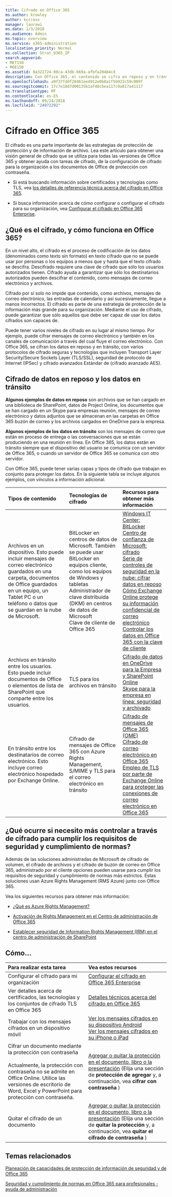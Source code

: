 ```yaml
---
title: Cifrado en Office 365
ms.author: krowley
author: kccross
manager: laurawi
ms.date: 1/3/2018
ms.audience: Admin
ms.topic: overview
ms.service: o365-administration
localization_priority: Normal
ms.collection: Strat_O365_IP
search.appverid:
- MET150
- MOE150
ms.assetid: 0a322724-08ca-43db-b69a-afbfa20484cd
description: Con Office 365, el contenido se cifra en reposo y en tránsito, con el cifrado más seguro, protocolos y las tecnologías disponibles. Obtenga una visión general de cifrado en Office 365.
ms.openlocfilehash: a9f37fddf28461ee4912e0b8a1f5b922c59c009f
ms.sourcegitcommit: 17c7e18d7d00135b1af40cbea117c9a817a41117
ms.translationtype: MT
ms.contentlocale: es-ES
ms.lasthandoff: 09/24/2018
ms.locfileid: "24972292"
---
```

# <a name="encryption-in-office-365"></a>Cifrado en Office 365

El cifrado es una parte importante de las estrategias de protección de protección y de información de archivo. Lea este artículo para obtener una visión general de cifrado que se utiliza para todas las versiones de Office 365 y obtener ayuda con tareas de cifrado, de la configuración de cifrado para la organización a los documentos de Office de protección con contraseña.
  
- Si está buscando información sobre certificados y tecnologías como TLS, vea [los detalles de referencia técnica acerca del cifrado en Office 365](technical-reference-details-about-encryption.md).
    
- Si busca información acerca de cómo configurar o configurar el cifrado para su organización, vea [Configurar el cifrado en Office 365 Enterprise](set-up-encryption.md).
    
## <a name="what-is-encryption-and-how-does-it-work-in-office-365"></a>¿Qué es el cifrado, y cómo funciona en Office 365?

En un nivel alto, el cifrado es el proceso de codificación de los datos (denominados como texto sin formato) en texto cifrado que no se puede usar por personas o los equipos a menos que y hasta que el texto cifrado se descifra. Descifrado requiere una clave de cifrado que sólo los usuarios autorizados tienen. Cifrado ayuda a garantizar que sólo los destinatarios autorizados pueden descifrar el contenido, como mensajes de correo electrónico y archivos.
  
Cifrado por sí solo no impide que contenido, como archivos, mensajes de correo electrónico, las entradas de calendario y así sucesivamente, llegue a manos incorrectos. El cifrado es parte de una estrategia de protección de la información más grande para su organización. Mediante el uso de cifrado, puede garantizar que sólo aquellos que debe ser capaz de usar los datos cifrados son capaces de.
  
Puede tener varios niveles de cifrado en su lugar al mismo tiempo. Por ejemplo, puede cifrar mensajes de correo electrónico y también en los canales de comunicación a través del cual fluye el correo electrónico. Con Office 365, se cifran los datos en reposo y en tránsito, con varios protocolos de cifrado seguras y tecnologías que incluyen Transport Layer Security/Secure Sockets Layer (TLS/SSL), seguridad de protocolo de Internet (IPSec) y cifrado avanzados Estándar de (cifrado avanzado AES).
  
## <a name="encryption-for-data-at-rest-and-data-in-transit"></a>Cifrado de datos en reposo y los datos en tránsito

 **Algunos ejemplos de datos en reposo** son archivos que se han cargado en una biblioteca de SharePoint, datos de Project Online, los documentos que se han cargado en un Skype para empresas reunión, mensajes de correo electrónico y datos adjuntos que se almacenan en las carpetas en Office 365 buzón de correo y los archivos cargados en OneDrive para la empresa. 
  
 **Algunos ejemplos de los datos en tránsito** son los mensajes de correo que están en proceso de entrega o las conversaciones que se están produciendo en una reunión en línea. En Office 365, los datos están en tránsito siempre que el dispositivo del usuario se comunica con un servidor de Office 365, o cuando un servidor de Office 365 se comunica con otro servidor. 
  
Con Office 365, puede tener varias capas y tipos de cifrado que trabajan en conjunto para proteger los datos. En la siguiente tabla se incluye algunos ejemplos, con vínculos a información adicional.
  
|**Tipos de contenido**|**Tecnologías de cifrado**|**Recursos para obtener más información**|
|:-----|:-----|:-----|
|Archivos en un dispositivo. Esto puede incluir mensajes de correo electrónico guardados en una carpeta, documentos de Office guardados en un equipo, un Tablet PC o un teléfono o datos que se guardan en la nube de Microsoft.  <br/> |BitLocker en centros de datos de Microsoft. También se puede usar BitLocker en equipos cliente, como los equipos de Windows y tabletas  <br/> Administrador de clave distribuida (DKM) en centros de datos de Microsoft  <br/> Clave de cliente de Office 365  <br/> |[Windows IT Center: BitLocker](https://docs.microsoft.com/windows/device-security/bitlocker/bitlocker-overview) <br/> [Centro de confianza de Microsoft: cifrado](https://www.microsoft.com/en-us/TrustCenter/Security/Encryption) <br/> [Serie de controles de seguridad en la nube: cifrar datos en reposo](https://blogs.microsoft.com/microsoftsecure/2015/09/10/cloud-security-controls-series-encrypting-data-at-rest) <br/> [Cómo Exchange Online protege su información confidencial de correo electrónico](exchange-online-secures-email-secrets.md) <br/> [Controlar los datos en Office 365 con la clave de cliente](controlling-your-data-using-customer-key.md) <br/> |
|Archivos en tránsito entre los usuarios. Esto puede incluir documentos de Office o elementos de lista de SharePoint que comparte entre los usuarios.  <br/> |TLS para los archivos en tránsito  <br/> |[Cifrado de datos en OneDrive para la Empresa y SharePoint Online](data-encryption-in-odb-and-spo.md) <br/> [Skype para la empresa en línea: seguridad y archivado](https://technet.microsoft.com/library/skype-for-business-online-security-and-archiving.aspx) <br/> |
|En tránsito entre los destinatarios de correo electrónico. Esto incluye correo electrónico hospedado por Exchange Online.  <br/> |Cifrado de mensajes de Office 365 con Azure Rights Management, S/MIME y TLS para el correo electrónico en tránsito  <br/> |[Cifrado de mensajes de Office 365 (OME)](ome.md) <br/> [Cifrado de correo electrónico en Office 365](email-encryption.md) <br/> [Empleo de TLS por parte de Exchange Online para proteger las conexiones de correo electrónico en Office 365](exchange-online-uses-tls-to-secure-email-connections.md) <br/> |
   
## <a name="what-if-i-need-more-control-over-encryption-to-meet-security-and-compliance-requirements"></a>¿Qué ocurre si necesito más controlar a través de cifrado para cumplir los requisitos de seguridad y cumplimiento de normas?

Además de las soluciones administradas de Microsoft de cifrado de volumen, el cifrado de archivos y el cifrado de buzón de correo en Office 365, administrado por el cliente opciones pueden usarse para cumplir los requisitos de seguridad y cumplimiento de normas más estrictos. Estas soluciones usan Azure Rights Management (RMS Azure) junto con Office 365.
  
Vea los siguientes recursos para obtener más información:
  
- [¿Qué es Azure Rights Management?](https://docs.microsoft.com/information-protection/understand-explore/what-is-azure-rms)
    
- [Activación de Rights Management en el Centro de administración de Office 365](https://support.office.com/article/5b6d3ac7-b1ac-428e-b03e-50e882f85a6e)
    
- [Establecer seguridad de Information Rights Management (IRM) en el centro de administración de SharePoint](set-up-irm-in-sp-admin-center.md)
    
## <a name="how-do-i"></a>Cómo...

|**Para realizar esta tarea**|**Vea estos recursos**|
|:-----|:-----|
|Configurar el cifrado para mi organización  <br/> |[Configurar el cifrado en Office 365 Enterprise](set-up-encryption.md) <br/> |
|Ver detalles acerca de certificados, las tecnologías y los conjuntos de cifrado TLS en Office 365  <br/> |[Detalles técnicos acerca del cifrado en Office 365](technical-reference-details-about-encryption.md) <br/> |
|Trabajar con los mensajes cifrados en un dispositivo móvil  <br/> |[Ver los mensajes cifrados en su dispositivo Android](https://support.office.com/article/83d60f17-2305-407a-a762-7d518401fdeb) <br/> [Ver los mensajes cifrados en su iPhone o iPad](https://support.office.com/article/4d631321-0d26-4bcc-a483-d294dd0b1caf) <br/> |
|Cifrar un documento mediante la protección con contraseña  <br/><br/>  Actualmente, la protección con contraseña no se admite en Office Online. Utilice las versiones de escritorio de Word, Excel y PowerPoint para protección con contraseña.           |[Agregar o quitar la protección en el documento, libro o la presentación](https://support.office.com/article/05084cc3-300d-4c1a-8416-38d3e37d6826) (Elija una sección de **protección de agregar** y, a continuación, vea **cifrar con contraseña** )  <br/> |
|Quitar el cifrado de un documento  <br/> |[Agregar o quitar la protección en el documento, libro o la presentación](https://support.office.com/article/05084cc3-300d-4c1a-8416-38d3e37d6826) (Elija una sección de **quitar la protección** y, a continuación, vea **quitar el cifrado de contraseña** )  <br/> |
   
## <a name="related-topics"></a>Temas relacionados

[Planeación de capacidades de protección de información de seguridad y de Office 365](https://support.office.com/article/3d4ac4a1-3920-4ff9-918f-011f3ce60408)
  
[Seguridad y cumplimiento de normas en Office 365 para profesionales - ayuda de administración](https://support.office.com/article/7fe448f7-49bd-4d3e-919d-0a6d1cf675bb)
  

